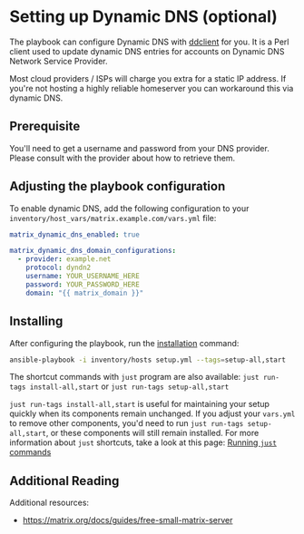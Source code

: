 # Setting up Dynamic DNS (optional)

The playbook can configure Dynamic DNS with [ddclient⁠](https://github.com/ddclient/ddclient) for you. It is a Perl client used to update dynamic DNS entries for accounts on Dynamic DNS Network Service Provider.

Most cloud providers / ISPs will charge you extra for a static IP address. If you're not hosting a highly reliable homeserver you can workaround this via dynamic DNS.

## Prerequisite

You'll need to get a username and password from your DNS provider. Please consult with the provider about how to retrieve them.

## Adjusting the playbook configuration

To enable dynamic DNS, add the following configuration to your `inventory/host_vars/matrix.example.com/vars.yml` file:

```yaml
matrix_dynamic_dns_enabled: true

matrix_dynamic_dns_domain_configurations:
  - provider: example.net
    protocol: dyndn2
    username: YOUR_USERNAME_HERE
    password: YOUR_PASSWORD_HERE
    domain: "{{ matrix_domain }}"
```

## Installing

After configuring the playbook, run the [installation](installing.md) command:

<!-- NOTE: let this conservative command run (instead of install-all) to make it clear that failure of the command means something is clearly broken. -->
```sh
ansible-playbook -i inventory/hosts setup.yml --tags=setup-all,start
```

The shortcut commands with `just` program are also available: `just run-tags install-all,start` or `just run-tags setup-all,start`

`just run-tags install-all,start` is useful for maintaining your setup quickly when its components remain unchanged. If you adjust your `vars.yml` to remove other components, you'd need to run `just run-tags setup-all,start`, or these components will still remain installed. For more information about `just` shortcuts, take a look at this page: [Running `just` commands](just.md)

## Additional Reading

Additional resources:

- https://matrix.org/docs/guides/free-small-matrix-server
